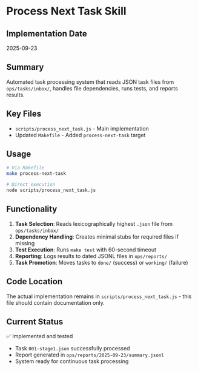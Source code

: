 # Process Next Task Skill

## Implementation Date
2025-09-23

## Summary
Automated task processing system that reads JSON task files from `ops/tasks/inbox/`, handles file dependencies, runs tests, and reports results.

## Key Files
- `scripts/process_next_task.js` - Main implementation
- Updated `Makefile` - Added `process-next-task` target

## Usage
```bash
# Via Makefile
make process-next-task

# Direct execution
node scripts/process_next_task.js
```

## Functionality
1. **Task Selection**: Reads lexicographically highest `.json` file from `ops/tasks/inbox/`
2. **Dependency Handling**: Creates minimal stubs for required files if missing
3. **Test Execution**: Runs `make test` with 60-second timeout
4. **Reporting**: Logs results to dated JSONL files in `ops/reports/`
5. **Task Promotion**: Moves tasks to `done/` (success) or `working/` (failure)

## Code Location
The actual implementation remains in `scripts/process_next_task.js` - this file should contain documentation only.

## Current Status
✅ Implemented and tested
- Task `001-stage1.json` successfully processed
- Report generated in `ops/reports/2025-09-23/summary.jsonl`
- System ready for continuous task processing
